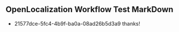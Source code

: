 ## OpenLocalization Workflow Test MarkDown
* 21577dce-5fc4-4b9f-ba0a-08ad26b5d3a9 thanks!

<!--HONumber=Aug16_HO4-->


